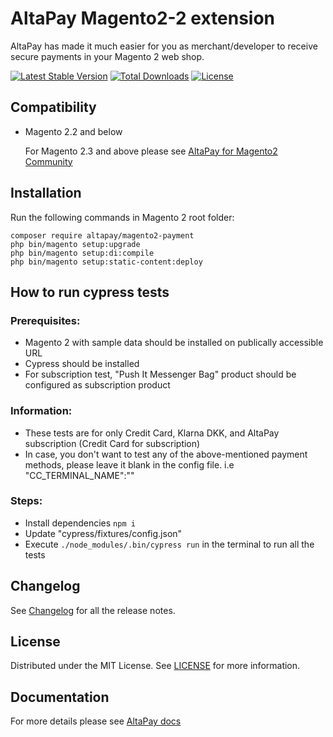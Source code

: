 # AltaPay Magento2-2 extension

AltaPay has made it much easier for you as merchant/developer to receive secure payments in your Magento 2 web shop.

[![Latest Stable Version](http://poser.pugx.org/altapay/magento2-payment/v)](https://packagist.org/packages/altapay/magento2-payment)
[![Total Downloads](http://poser.pugx.org/altapay/magento2-payment/downloads)](https://packagist.org/packages/altapay/magento2-payment)
[![License](http://poser.pugx.org/altapay/magento2-payment/license)](https://packagist.org/packages/altapay/magento2-payment)

## Compatibility
- Magento 2.2 and below

    For Magento 2.3 and above please see [AltaPay for Magento2 Community](https://github.com/AltaPay/plugin-magento2-community)

## Installation
Run the following commands in Magento 2 root folder:

    composer require altapay/magento2-payment
    php bin/magento setup:upgrade
    php bin/magento setup:di:compile
    php bin/magento setup:static-content:deploy


## How to run cypress tests

### Prerequisites:

* Magento 2 with sample data should be installed on publically accessible URL
* Cypress should be installed
* For subscription test, "Push It Messenger Bag" product should be configured as subscription product

### Information: 

* These tests are for only Credit Card, Klarna DKK, and AltaPay subscription (Credit Card for subscription)
* In case, you don't want to test any of the above-mentioned payment methods, please leave it blank in the config file. i.e "CC_TERMINAL_NAME":""

### Steps:

* Install dependencies `npm i`
* Update "cypress/fixtures/config.json" 
* Execute `./node_modules/.bin/cypress run` in the terminal to run all the tests

## Changelog

See [Changelog](CHANGELOG.md) for all the release notes.

## License

Distributed under the MIT License. See [LICENSE](LICENSE) for more information.

## Documentation

For more details please see [AltaPay docs](https://documentation.altapay.com/)
